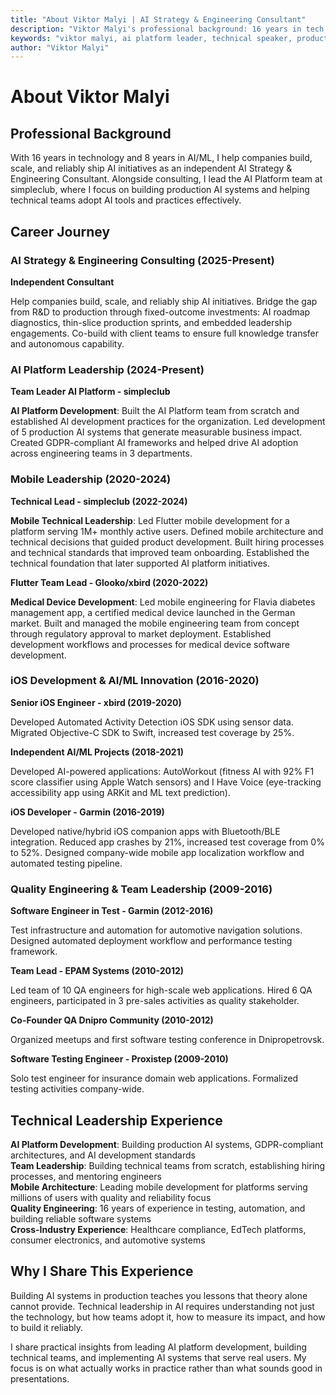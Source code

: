 ```yaml
---
title: "About Viktor Malyi | AI Strategy & Engineering Consultant"
description: "Viktor Malyi's professional background: 16 years in tech, 8 years in AI/ML, AI Strategy & Engineering Consultant helping companies ship AI initiatives. Former Apple WWDC featured developer, technical speaker, and AI implementation expert."
keywords: "viktor malyi, ai platform leader, technical speaker, production ai, ai team leadership, apple wwdc, ai engineering"
author: "Viktor Malyi"
---
```


# About Viktor Malyi

## Professional Background

With 16 years in technology and 8 years in AI/ML, I help companies build, scale, and reliably ship AI initiatives as an independent AI Strategy & Engineering Consultant. Alongside consulting, I lead the AI Platform team at simpleclub, where I focus on building production AI systems and helping technical teams adopt AI tools and practices effectively.

## Career Journey

### AI Strategy & Engineering Consulting (2025-Present)
**Independent Consultant**

Help companies build, scale, and reliably ship AI initiatives. Bridge the gap from R&D to production through fixed-outcome investments: AI roadmap diagnostics, thin-slice production sprints, and embedded leadership engagements. Co-build with client teams to ensure full knowledge transfer and autonomous capability.

### AI Platform Leadership (2024-Present)
**Team Leader AI Platform - simpleclub**

**AI Platform Development**: Built the AI Platform team from scratch and established AI development practices for the organization. Led development of 5 production AI systems that generate measurable business impact. Created GDPR-compliant AI frameworks and helped drive AI adoption across engineering teams in 3 departments.

### Mobile Leadership (2020-2024)
**Technical Lead - simpleclub (2022-2024)**

**Mobile Technical Leadership**: Led Flutter mobile development for a platform serving 1M+ monthly active users. Defined mobile architecture and technical decisions that guided product development. Built hiring processes and technical standards that improved team onboarding. Established the technical foundation that later supported AI platform initiatives.

**Flutter Team Lead - Glooko/xbird (2020-2022)**

**Medical Device Development**: Led mobile engineering for Flavia diabetes management app, a certified medical device launched in the German market. Built and managed the mobile engineering team from concept through regulatory approval to market deployment. Established development workflows and processes for medical device software development.

### iOS Development & AI/ML Innovation (2016-2020)
**Senior iOS Engineer - xbird (2019-2020)**

Developed Automated Activity Detection iOS SDK using sensor data. Migrated Objective-C SDK to Swift, increased test coverage by 25%.

**Independent AI/ML Projects (2018-2021)**

Developed AI-powered applications: AutoWorkout (fitness AI with 92% F1 score classifier using Apple Watch sensors) and I Have Voice (eye-tracking accessibility app using ARKit and ML text prediction).

**iOS Developer - Garmin (2016-2019)**

Developed native/hybrid iOS companion apps with Bluetooth/BLE integration. Reduced app crashes by 21%, increased test coverage from 0% to 52%. Designed company-wide mobile app localization workflow and automated testing pipeline.

### Quality Engineering & Team Leadership (2009-2016)
**Software Engineer in Test - Garmin (2012-2016)**

Test infrastructure and automation for automotive navigation solutions. Designed automated deployment workflow and performance testing framework.

**Team Lead - EPAM Systems (2010-2012)**

Led team of 10 QA engineers for high-scale web applications. Hired 6 QA engineers, participated in 3 pre-sales activities as quality stakeholder.

**Co-Founder QA Dnipro Community (2010-2012)**

Organized meetups and first software testing conference in Dnipropetrovsk.

**Software Testing Engineer - Proxistep (2009-2010)**

Solo test engineer for insurance domain web applications. Formalized testing activities company-wide.


## Technical Leadership Experience

**AI Platform Development**: Building production AI systems, GDPR-compliant architectures, and AI development standards  
**Team Leadership**: Building technical teams from scratch, establishing hiring processes, and mentoring engineers  
**Mobile Architecture**: Leading mobile development for platforms serving millions of users with quality and reliability focus  
**Quality Engineering**: 16 years of experience in testing, automation, and building reliable software systems  
**Cross-Industry Experience**: Healthcare compliance, EdTech platforms, consumer electronics, and automotive systems

## Why I Share This Experience

Building AI systems in production teaches you lessons that theory alone cannot provide. Technical leadership in AI requires understanding not just the technology, but how teams adopt it, how to measure its impact, and how to build it reliably.

I share practical insights from leading AI platform development, building technical teams, and implementing AI systems that serve real users. My focus is on what actually works in practice rather than what sounds good in presentations.